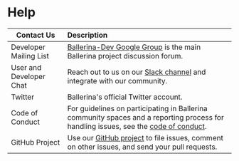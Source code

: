 # Help

| Contact Us | Description |
| ------------- | :------------- |
| Developer Mailing List | [Ballerina-Dev Google Group](https://groups.google.com/forum/#!forum/ballerina-dev) is the main Ballerina project discussion forum. |
| User and Developer Chat | Reach out to us on our [Slack channel](https://ballerina-platform.slack.com/) and integrate with our community. |
| Twitter | Ballerina's official Twitter account. |
| Code of Conduct | For guidelines on participating in Ballerina community spaces and a reporting process for handling issues, see the [code of conduct](https://github.com/ballerina-lang/ballerina/blob/master/CODE_OF_CONDUCT). |
| GitHub Project | Use our [GitHub project](https://github.com/ballerina-platform) to file issues, comment on other issues, and send your pull requests. |

